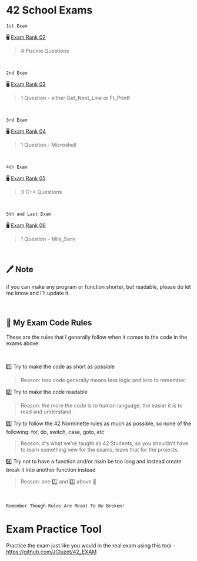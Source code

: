 # 42 School Exams

`
1st Exam
`

🖥️ [Exam Rank 02](https://github.com/pasqualerossi/42-School-Exam-Rank-02) 
> 4 Piscine Questions

<br>

`
2nd Exam
`

🖥️ [Exam Rank 03](https://github.com/pasqualerossi/42-School-Exam-Rank-03) 

> 1 Question - either Get_Next_Line or Ft_Printf

<br>

`
3rd Exam
`

🖥️ [Exam Rank 04](https://github.com/pasqualerossi/42-School-Exam-Rank-04) 

> 1 Question - Microshell

<br>

`
4th Exam
`

🖥️ [Exam Rank 05](https://github.com/pasqualerossi/42-School-Exam-Rank-05) 

> 3 C++ Questions

<br>

`
5th and Last Exam
`

🖥️ [Exam Rank 06](https://github.com/pasqualerossi/42-School-Exam-Rank-06) 

> 1 Question - Mini_Serv

<br>

## :pen: Note

if you can make any program or function shorter, but readable, please do let me know and I'll update it. 

<br>

## :book: My Exam Code Rules 

These are the rules that I generally follow when it comes to the code in the exams above:

<br>

:one: Try to make the code as short as possible
> Reason: less code generally means less logic and less to remember.

:two: Try to make the code readable
> Reason: the more the code is to human language, the easier it is to read and understand.

:three: Try to follow the 42 Norminette rules as much as possible, so none of the following: for, do, switch, case, goto, etc
> Reason: it's what we're taught as 42 Students, so you shouldn't have to learn something new for the exams, leave that for the projects.

:four: Try not to have a function and/or main be too long and instead create break it into another function instead
> Reason: see :one: and :two: above 🔼

<br>

`
Remember Though Rules Are Meant To Be Broken!
`
<br>

# Exam Practice Tool
Practice the exam just like you would in the real exam using this tool - https://github.com/JCluzet/42_EXAM

